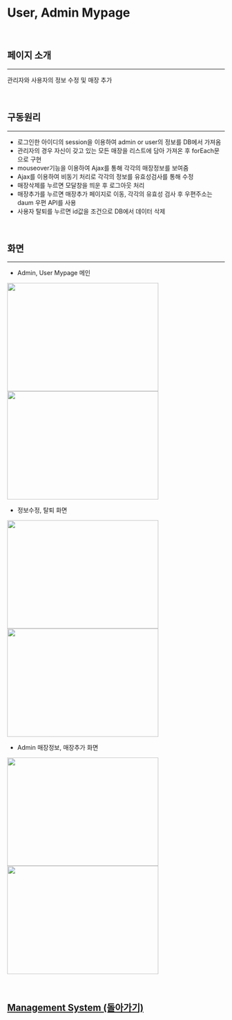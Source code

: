 # User, Admin Mypage

<br>

## 페이지 소개

<hr>

관리자와 사용자의 정보 수정 및 매장 추가

<br>

## 구동원리

<hr>
 
 - 로그인한 아이디의 session을 이용하여 admin or user의 정보를 DB에서 가져옴
 - 관리자의 경우 자신이 갖고 있는 모든 매장을 리스트에 담아 가져온 후 forEach문으로 구현
 - mouseover기능을 이용하여 Ajax를 통해 각각의 매장정보를 보여줌
 - Ajax를 이용하여 비동기 처리로 각각의 정보를 유효성검사를 통해 수정
 - 매장삭제를 누르면 모달창을 띄운 후 로그아웃 처리
 - 매장추가를 누르면 매장추가 페이지로 이동, 각각의 유효성 검사 후 우편주소는 daum 우편 API를 사용
 - 사용자 탈퇴를 누르면 id값을 조건으로 DB에서 데이터 삭제
 
<br>
 
## 화면

<hr>

 - Admin, User Mypage 메인
 
 
<img width = "350px" height = "250px" src = "https://user-images.githubusercontent.com/42988982/49773074-f24b1880-fd32-11e8-9c73-4e9f831f7c4d.PNG"> <img width = "350px" height = "250px" src = "https://user-images.githubusercontent.com/42988982/49773079-f5de9f80-fd32-11e8-8563-5f56abd6a4a6.PNG">


 - 정보수정, 탈퇴 화면
 
 
<img width = "350px" height = "250px" src = "https://user-images.githubusercontent.com/42988982/49773432-6cc86800-fd34-11e8-9ed0-714885988b12.PNG"> <img width = "350px" height = "250px" src = "https://user-images.githubusercontent.com/42988982/49773475-aa2cf580-fd34-11e8-9e8e-3c3f1c23bb97.PNG">
 
 
 - Admin 매장정보, 매장추가 화면
 
 
<img width = "350px" height = "250px" src = "https://user-images.githubusercontent.com/42988982/49773529-dc3e5780-fd34-11e8-8b7d-4e86b68c357e.png"> <img width = "350px" height = "250px" src = "https://user-images.githubusercontent.com/42988982/49773532-de081b00-fd34-11e8-85b0-874c3b0b5c09.PNG"> 

<br>

## [Management System (돌아가기)](../README.md#상세-기능-및-화면) <br>



